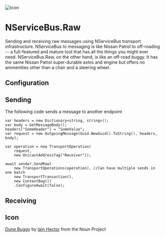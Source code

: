 ![Icon](https://raw.github.com/SzymonPobiega/NServiceBus.Raw/master/icons/dune-buggy.png)

# NServiceBus.Raw

Sending and receiving raw messages using NServiceBus transport infrastructure. NServiceBus to messaging is like Nissan Patrol to off-roading -- a full-featured and mature tool that has all the things you might ever need. NServiceBus.Raw, on the other hand, is like an off-road buggy. It has the same Nissan Patrol super-durable axles and engine but offers no ammenities other than a chair and a steering wheel.

## Configuration

## Sending

The following code sends a message to another endpoint

```
var headers = new Dictionary<string, string>();
var body = GetMessageBody();
headers["SomeHeader"] = "SomeValue";
var request = new OutgoingMessage(Guid.NewGuid().ToString(), headers, body);

var operation = new TransportOperation(
    request, 
    new UnicastAddressTag("Receiver"));

await sender.SendRaw(
    new TransportOperations(operation), //Can have multiple sends in one batch
    new TransportTransaction(), 
    new ContextBag())
    .ConfigureAwait(false);
```

## Receiving

## Icon

[Dune Buggy](https://thenounproject.com/term/dune-buggy/40630/) by [Iain Hector](https://thenounproject.com/iainhector/) from the Noun Project
